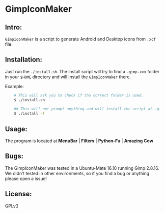 # GimpIconMaker

<!-- ####################################################################### -->
<!-- ####################################################################### -->

## Intro:

```GimpIconMaker``` is a script to generate Android and Desktop icons 
from ```.xcf``` file.


<!-- ####################################################################### -->
<!-- ####################################################################### -->

## Installation:

Just run the ```./install.sh```. The install script will try to find a 
```.gimp-xxx``` folder in your ```$HOME``` directory and will install the 
```GimpIconMaker``` there.

Example:
```bash
    # This will ask you to check if the correct folder is used.
    $ ./install.sh 
    
    ## This will not prompt anything and will install the script at .gimp-xxx
    $ ./install -f
```

<!-- ####################################################################### -->
<!-- ####################################################################### -->

## Usage:

The program is located at **MenuBar** | **Filters** | **Python-Fu** | **Amazing Cow** 


<!-- ####################################################################### -->
<!-- ####################################################################### -->

## Bugs: 

The GimpIconMaker was tested in a Ubuntu-Mate 16.10 running Gimp 2.8.16. 
We didn't tested in other environments, so if you find a bug or anything 
please open a issue!


<!-- ####################################################################### -->
<!-- ####################################################################### -->

## License:

GPLv3

